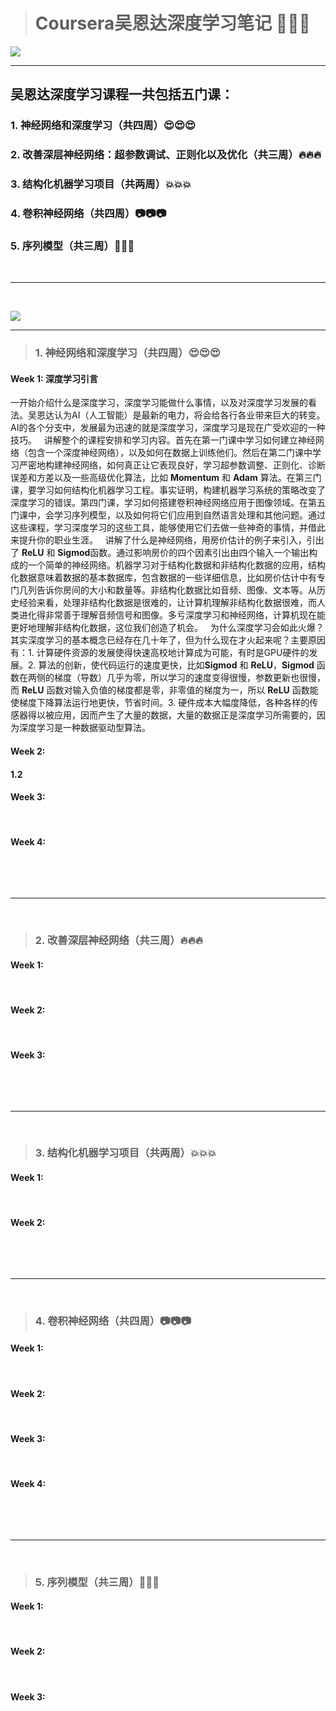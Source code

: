 ># Coursera吴恩达深度学习笔记 :wave::wave::wave:

![](https://raw.github.com/Tao-Zhou/MarkdownPhoto/master/Learning_Notebook/images/deeplearning.ai.png)

***
## 吴恩达深度学习课程一共包括五门课：
### 1. 神经网络和深度学习（共四周）:heart_eyes::heart_eyes::heart_eyes:
### 2. 改善深层神经网络：超参数调试、正则化以及优化（共三周）:fire::fire::fire:
### 3. 结构化机器学习项目（共两周）:boom::boom::boom:
### 4. 卷积神经网络（共四周）:camera::camera::camera:
### 5. 序列模型（共三周）:bell::bell::bell:

&nbsp;
***
&nbsp;

![](https://raw.github.com/Tao-Zhou/MarkdownPhoto/master/Learning_Notebook/images/coursera.png)
***
>### 1. 神经网络和深度学习（共四周）:heart_eyes::heart_eyes::heart_eyes:
#### Week 1: 深度学习引言
一开始介绍什么是深度学习，深度学习能做什么事情，以及对深度学习发展的看法。吴恩达认为AI（人工智能）是最新的电力，将会给各行各业带来巨大的转变。AI的各个分支中，发展最为迅速的就是深度学习，深度学习是现在广受欢迎的一种技巧。
&nbsp;
讲解整个的课程安排和学习内容。首先在第一门课中学习如何建立神经网络（包含一个深度神经网络），以及如何在数据上训练他们。然后在第二门课中学习严密地构建神经网络，如何真正让它表现良好，学习超参数调整、正则化、诊断误差和方差以及一些高级优化算法，比如 **Momentum** 和 **Adam** 算法。在第三门课，要学习如何结构化机器学习工程。事实证明，构建机器学习系统的策略改变了深度学习的错误。第四门课，学习如何搭建卷积神经网络应用于图像领域。在第五门课中，会学习序列模型，以及如何将它们应用到自然语言处理和其他问题。通过这些课程，学习深度学习的这些工具，能够使用它们去做一些神奇的事情，并借此来提升你的职业生涯。
&nbsp;
讲解了什么是神经网络，用房价估计的例子来引入，引出了 **ReLU** 和 **Sigmod**函数。通过影响房价的四个因素引出由四个输入一个输出构成的一个简单的神经网络。机器学习对于结构化数据和非结构化数据的应用，结构化数据意味着数据的基本数据库，包含数据的一些详细信息，比如房价估计中有专门几列告诉你房间的大小和数量等。非结构化数据比如音频、图像、文本等。从历史经验来看，处理非结构化数据是很难的，让计算机理解非结构化数据很难，而人类进化得非常善于理解音频信号和图像。多亏深度学习和神经网络，计算机现在能更好地理解非结构化数据，这位我们创造了机会。
&nbsp;
为什么深度学习会如此火爆？其实深度学习的基本概念已经存在几十年了，但为什么现在才火起来呢？主要原因有：1. 计算硬件资源的发展使得快速高校地计算成为可能，有时是GPU硬件的发展。2. 算法的创新，使代码运行的速度更快，比如**Sigmod** 和 **ReLU**，**Sigmod** 函数在两侧的梯度（导数）几乎为零，所以学习的速度变得很慢，参数更新也很慢，而 **ReLU** 函数对输入负值的梯度都是零，非零值的梯度为一，所以 **ReLU** 函数能使梯度下降算法运行地更快，节省时间。3. 硬件成本大幅度降低，各种各样的传感器得以被应用，因而产生了大量的数据，大量的数据正是深度学习所需要的，因为深度学习是一种数据驱动型算法。
&nbsp;
#### Week 2:
#### 1.2



#### Week 3:
&nbsp;




#### Week 4:
&nbsp;



&nbsp;

***
&nbsp;

>### 2. 改善深层神经网络（共三周）:fire::fire::fire:
#### Week 1:
&nbsp;



#### Week 2:
&nbsp;




#### Week 3:
&nbsp;



&nbsp;

***
&nbsp;

>### 3. 结构化机器学习项目（共两周）:boom::boom::boom:
#### Week 1:
&nbsp;



#### Week 2:
&nbsp;


&nbsp;

***
&nbsp;

>### 4. 卷积神经网络（共四周）:camera::camera::camera:
#### Week 1:
&nbsp;


#### Week 2:
&nbsp;


#### Week 3:
&nbsp;


#### Week 4:
&nbsp;


&nbsp;

***
&nbsp;

>### 5. 序列模型（共三周）:bell::bell::bell:
#### Week 1:
&nbsp;


#### Week 2:
&nbsp;



#### Week 3:
&nbsp;
















